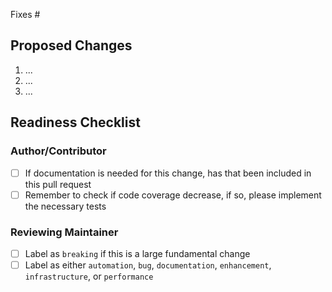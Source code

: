 <!-- Please ensure your PR title is brief and descriptive for a good changelog entry -->
<!-- Link to issue if there is one -->
<!-- markdownlint-disable -->

Fixes #

<!-- markdownlint-restore -->

<!-- Describe what the changes are -->

## Proposed Changes

1. ...
2. ...
3. ...

## Readiness Checklist

### Author/Contributor
- [ ] If documentation is needed for this change, has that been included in this pull request
- [ ] Remember to check if code coverage decrease, if so, please implement the necessary tests

### Reviewing Maintainer
- [ ] Label as `breaking` if this is a large fundamental change
- [ ] Label as either `automation`, `bug`, `documentation`, `enhancement`, `infrastructure`, or `performance`
